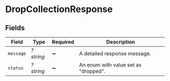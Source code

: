 # DropCollectionResponse


## Fields

| Field                                | Type                                 | Required                             | Description                          |
| ------------------------------------ | ------------------------------------ | ------------------------------------ | ------------------------------------ |
| `message`                            | *?string*                            | :heavy_minus_sign:                   | A detailed response message.         |
| `status`                             | *?string*                            | :heavy_minus_sign:                   | An enum with value set as "dropped". |